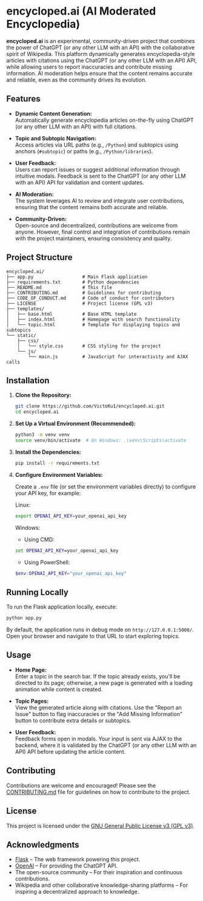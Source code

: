 # encycloped.ai (AI Moderated Encyclopedia)

**encycloped.ai** is an experimental, community-driven project that combines the power of ChatGPT (or any other LLM with an API) with the collaborative spirit of Wikipedia. This platform dynamically generates encyclopedia-style articles with citations using the ChatGPT (or any other LLM with an API) API, while allowing users to report inaccuracies and contribute missing information. AI moderation helps ensure that the content remains accurate and reliable, even as the community drives its evolution.

## Features

- **Dynamic Content Generation:**  
  Automatically generate encyclopedia articles on-the-fly using ChatGPT (or any other LLM with an API) with full citations.

- **Topic and Subtopic Navigation:**  
  Access articles via URL paths (e.g., `/Python`) and subtopics using anchors (`#subtopic`) or paths (e.g., `/Python/libraries`).

- **User Feedback:**  
  Users can report issues or suggest additional information through intuitive modals. Feedback is sent to the ChatGPT (or any other LLM with an API) API for validation and content updates.

- **AI Moderation:**  
  The system leverages AI to review and integrate user contributions, ensuring that the content remains both accurate and reliable.

- **Community-Driven:**  
  Open-source and decentralized, contributions are welcome from anyone. However, final control and integration of contributions remain with the project maintainers, ensuring consistency and quality.

## Project Structure

```plaintext
encycloped.ai/
├── app.py                  # Main Flask application
├── requirements.txt        # Python dependencies
├── README.md               # This file
├── CONTRIBUTING.md         # Guidelines for contributing
├── CODE_OF_CONDUCT.md      # Code of conduct for contributors
├── LICENSE                 # Project license (GPL v3)
├── templates/
│   ├── base.html           # Base HTML template
│   ├── index.html          # Homepage with search functionality
│   └── topic.html          # Template for displaying topics and subtopics
└── static/
    ├── css/
    │   └── style.css       # CSS styling for the project
    └── js/
        └── main.js         # JavaScript for interactivity and AJAX calls
```

## Installation

1. **Clone the Repository:**

   ```bash
   git clone https://github.com/VictoKu1/encycloped.ai.git
   cd encycloped.ai
   ```

2. **Set Up a Virtual Environment (Recommended):**

   ```bash
   python3 -m venv venv
   source venv/bin/activate  # On Windows: .\venv\Scripts\activate
   ```

3. **Install the Dependencies:**

   ```bash
   pip install -r requirements.txt
   ```

4. **Configure Environment Variables:**

   Create a `.env` file (or set the environment variables directly) to configure your API key, for example:
  
   Linux:
   
   ```bash
   export OPENAI_API_KEY=your_openai_api_key
   ```
  
   Windows:
   
   - Using CMD:
    ```cmd
    set OPENAI_API_KEY=your_openai_api_key
    ```
   
   - Using PowerShell:
   
    ```powershell
    $env:OPENAI_API_KEY="your_openai_api_key"
    ``` 

## Running Locally

To run the Flask application locally, execute:

```bash
python app.py
```

By default, the application runs in debug mode on `http://127.0.0.1:5000/`. Open your browser and navigate to that URL to start exploring topics.

## Usage

- **Home Page:**  
  Enter a topic in the search bar. If the topic already exists, you'll be directed to its page; otherwise, a new page is generated with a loading animation while content is created.

- **Topic Pages:**  
  View the generated article along with citations. Use the "Report an Issue" button to flag inaccuracies or the "Add Missing Information" button to contribute extra details or subtopics.

- **User Feedback:**  
  Feedback forms open in modals. Your input is sent via AJAX to the backend, where it is validated by the ChatGPT (or any other LLM with an API) API before updating the article content.

## Contributing

Contributions are welcome and encouraged! Please see the [CONTRIBUTING.md](CONTRIBUTING.md) file for guidelines on how to contribute to the project.

## License

This project is licensed under the [GNU General Public License v3 (GPL v3)](LICENSE).

## Acknowledgments

- [Flask](https://flask.palletsprojects.com/) – The web framework powering this project.
- [OpenAI](https://openai.com/) – For providing the ChatGPT API.
- The open-source community – For their inspiration and continuous contributions.
- Wikipedia and other collaborative knowledge-sharing platforms – For inspiring a decentralized approach to knowledge.


